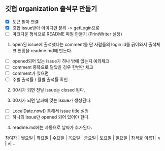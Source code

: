 
## 깃헙 organization 출석부 만들기

- [x] 토큰 받아 연결
- [x] 깃헙 issue받아 아이디만 분리 -> getLogin으로
- [ ] 마크다운 형식으로 README 파일 만들기 (PrintWriter 설정)

1. open된 issue에 출석했다는 comment를 단 사람들의 login id를 긁어와서 출석체크 현황을 readme.md에 만든다.
 - [ ] opened되어 있는 issue가 하나 밖에 없는지 예외체크
 - [ ] comment 중복으로 달았을 경우 한번만 체크
 - [ ] comment가 있으면 
 - [ ] 주별 출석률 / 월별 출석률 확인

2. 00시가 되면 전날 issue는 closed 된다.

3. 00시가 되면 날짜에 맞는 issue가 생성된다.
- [ ] LocalDate.now() 통해서 issue title 설정
- [ ] 하나의 issue만 opened 되어 있어야 한다.

4. readme.md에는 자동으로 날짜가 추가된다.


참여자 | 월요일 | 화요일 | 수요일 | 목요일 | 금요일 | 토요일 | 일요일 | 참셕률
이름1 | v | v| ..



